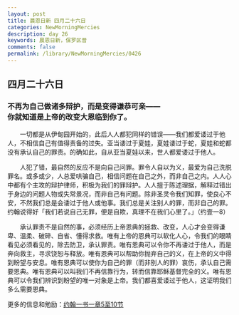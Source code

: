 ```yaml
---
layout: post
title: 晨恩日新 四月二十六日
categories: NewMorningMercies
description: day 26
keywords: 晨恩日新，保罗区普
comments: false
permalink: /library/NewMorningMercies/0426
---
```


## 四月二十六日

### 不再为自己做诸多辩护，而是变得谦恭可亲—— <br> 你就知道是上帝的改变大恩临到你了。

&emsp;&emsp;一切都是从伊甸园开始的，此后人人都犯同样的错误——我们都爱诿过于他人，不相信自己有值得责备的过失。亚当诿过于夏娃，夏娃诿过于蛇，夏娃和蛇都没有承认自己的罪责。的确如此，自从亚当夏娃以来，世人都爱诿过于他人。

&emsp;&emsp;人犯了错，最自然的反应不是向自己问罪。罪令人自以为义，最爱为自己洗脱罪名。或多或少，人总爱哄骗自己，相信问题在自己之外，而非自己之内。人人心中都有个主攻的辩护律师，积极为我们的罪辩护。人人擅于陈述理据，解释过错出于身边的问题人物或失常景况，而非自己有问题。除非圣灵令我们知罪，使良心不安，不然我们总是会诿过于他人或他事。我们总是关注别人的罪，而非自己的罪。约翰说得好「我们若说自己无罪，便是自欺，真理不在我们心里了。」（约壹一8）

&emsp;&emsp;承认罪责不是自然的事，必须经历上帝恩典的拯救、改变，人心才会变得谦卑、温柔、破碎、自省、懂得求救。唯有上帝的恩典可以软化人心，令我们的眼睛看见必须看见的，除去防卫，承认罪责。唯有恩典可以令你不再诿过于他人，而是奔向救主，寻求饶恕与释放。唯有恩典可以帮助你抛弃自己的义，在上帝的义中得到盼望与安息。唯有恩典可以使你为自己的罪（而非别人的罪）哀伤，承认自己需要恩典。唯有恩典可以叫我们不再信靠行为，转而信靠耶稣基督完全的义。唯有恩典可以令我们辨识到盼望的唯一对象是上帝。我们都喜爱诿过于他人，这证明我们多么需要恩典。

更多的信息和勉励：[约翰一书一章5至10节]()